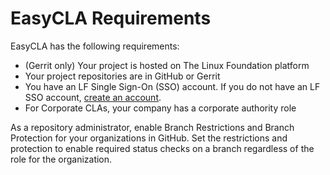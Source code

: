 # EasyCLA Requirements

EasyCLA has the following requirements:

* \(Gerrit only\) Your project is hosted on The Linux Foundation platform
* Your project repositories are in GitHub or Gerrit
* You have an LF Single Sign-On \(SSO\) account. If you do not have an LF SSO account, [create an account](https://docs.linuxfoundation.org/lfx/sso/create-an-account).
* For Corporate CLAs, your company has a corporate authority role

As a repository administrator, enable Branch Restrictions and Branch Protection for your organizations in GitHub. Set the restrictions and protection to enable required status checks on a branch regardless of the role for the organization.

